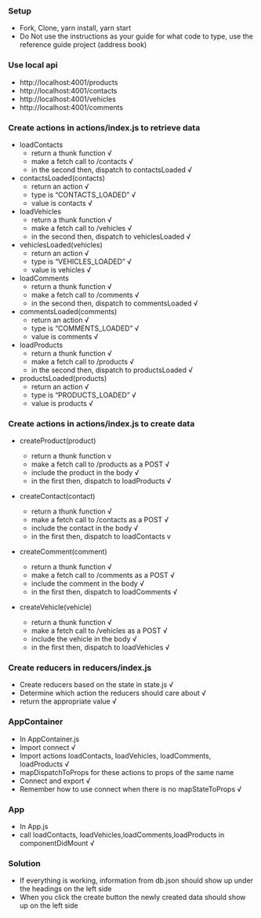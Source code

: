 ### Setup
* Fork, Clone, yarn install, yarn start
* Do Not use the instructions as your guide for what code to type, use the reference guide project (address book)

### Use local api
* http://localhost:4001/products
* http://localhost:4001/contacts
* http://localhost:4001/vehicles
* http://localhost:4001/comments


### Create actions in actions/index.js to retrieve data
* loadContacts
    * return a thunk function √
    * make a fetch call to /contacts √
    * in the second then, dispatch to contactsLoaded √
* contactsLoaded(contacts)
    * return an action √
    * type is “CONTACTS_LOADED” √
    * value is contacts √
* loadVehicles
    * return a thunk function √
    * make a fetch call to /vehicles √
    * in the second then, dispatch to vehiclesLoaded √
* vehiclesLoaded(vehicles)
    * return an action √
    * type is “VEHICLES_LOADED” √
    * value is vehicles √
* loadComments
    * return a thunk function √
    * make a fetch call to /comments √
    * in the second then, dispatch to commentsLoaded √
* commentsLoaded(comments)
    * return an action √
    * type is “COMMENTS_LOADED” √
    * value is comments √
* loadProducts
    * return a thunk function √
    * make a fetch call to /products √
    * in the second then, dispatch to productsLoaded √
* productsLoaded(products)
    * return an action √
    * type is “PRODUCTS_LOADED” √
    * value is products √

### Create actions in actions/index.js to create data
* createProduct(product)
   * return a thunk function v
   * make a fetch call to /products as a POST √
   * include the product in the body √
   * in the first then, dispatch to loadProducts √

* createContact(contact)
   * return a thunk function √
   * make a fetch call to /contacts as a POST √
   * include the contact in the body √
   * in the first then, dispatch to loadContacts v

* createComment(comment)
   * return a thunk function √
   * make a fetch call to /comments as a POST √
   * include the comment in the body √
   * in the first then, dispatch to loadComments √

* createVehicle(vehicle)
   * return a thunk function √
   * make a fetch call to /vehicles as a POST √
   * include the vehicle in the body √
   * in the first then, dispatch to loadVehicles √

### Create reducers in reducers/index.js
* Create reducers based on the state in state.js √
* Determine which action the reducers should care about √
* return the appropriate value √

### AppContainer
* In AppContainer.js
* Import connect √
* Import actions loadContacts, loadVehicles, loadComments, loadProducts √
* mapDispatchToProps for these actions to props of the same name
* Connect and export √
* Remember how to use connect when there is no mapStateToProps √

### App
* In App.js
* call loadContacts, loadVehicles,loadComments,loadProducts in componentDidMount √

### Solution
* If everything is working, information from db.json should show up under the headings on the left side
* When you click the create button the newly created data should show up on the left side
